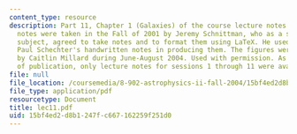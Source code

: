 ```yaml
---
content_type: resource
description: Part 11, Chapter 1 (Galaxies) of the course lecture notes. The lecture
  notes were taken in the Fall of 2001 by Jeremy Schnittman, who as a student in the
  subject, agreed to take notes and to format them using LaTeX. He used Professor
  Paul Schechter's handwritten notes in producing them. The figures were produced
  by Caitlin Millard during June-August 2004. Used with permission. As of the date
  of publication, only lecture notes for sessions 1 through 11 were available.
file: null
file_location: /coursemedia/8-902-astrophysics-ii-fall-2004/15bf4ed2d8b1247fc667162259f251d0_lec11.pdf
file_type: application/pdf
resourcetype: Document
title: lec11.pdf
uid: 15bf4ed2-d8b1-247f-c667-162259f251d0
---
```

